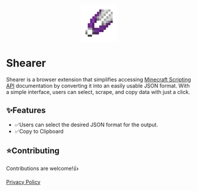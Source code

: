 <p align="center"><img src="./images/shearer.png" width="100"></p>

# Shearer

Shearer is a browser extension that simplifies accessing [Minecraft Scripting API](https://learn.microsoft.com/en-us/minecraft/creator/scriptapi/?view=minecraft-bedrock-stable) documentation by converting it into an easily usable JSON format. With a simple interface, users can select, scrape, and copy data with just a click.

## ✨Features

- ✅Users can select the desired JSON format for the output.
- ✅Copy to Clipboard

## ⭐Contributing

Contributions are welcome!👍

[Privacy Policy](./docs/PRIVACY_POLICY.md)